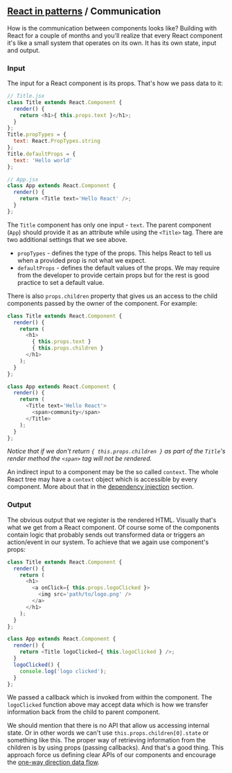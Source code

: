 ## [React in patterns](../../README.md) / Communication

How is the communication between components looks like? Building with React for a couple of months and you'll realize that every React component it's like a small system that operates on its own. It has its own state, input and output.

### Input

The input for a React component is its props. That's how we pass data to it:

```js
// Title.jsx
class Title extends React.Component {
  render() {
    return <h1>{ this.props.text }</h1>;
  }
};
Title.propTypes = {
  text: React.PropTypes.string
};
Title.defaultProps = {
  text: 'Hello world'
};

// App.jsx
class App extends React.Component {
  render() {
    return <Title text='Hello React' />;
  }
};
```

The `Title` component has only one input - `text`. The parent component (`App`) should provide it as an attribute while using the `<Title>` tag. There are two additional settings that we see above.

* `propTypes` - defines the type of the props. This helps React to tell us when a provided prop is not what we expect.
* `defaultProps` - defines the default values of the props. We may require from the developer to provide certain props but for the rest is good practice to set a default value.

There is also `props.children` property that gives us an access to the child components passed by the owner of the component. For example:

```js
class Title extends React.Component {
  render() {
    return (
      <h1>
        { this.props.text }
        { this.props.children }
      </h1>
    );
  }
};

class App extends React.Component {
  render() {
    return (
      <Title text='Hello React'>
        <span>community</span>
      </Title>
    );
  }
};
```

*Notice that if we don't return `{ this.props.children }` as part of the `Title`'s render method the `<span>` tag will not be rendered.*

An indirect input to a component may be the so called `context`. The whole React tree may have a `context` object which is accessible by every component. More about that in the [dependency injection](https://github.com/krasimir/react-in-patterns/tree/master/patterns/dependency-injection) section.

### Output

The obvious output that we register is the rendered HTML. Visually that's what we get from a React component. Of course some of the components contain logic that probably sends out transformed data or triggers an action/event in our system. To achieve that we again use component's props:

```js
class Title extends React.Component {
  render() {
    return (
      <h1>
        <a onClick={ this.props.logoClicked }>
          <img src='path/to/logo.png' />
        </a>
      </h1>
    );
  }
};

class App extends React.Component {
  render() {
    return <Title logoClicked={ this.logoClicked } />;
  }
  logoClicked() {
    console.log('logo clicked');
  }
};
```

We passed a callback which is invoked from within the component. The `logoClicked` function above may accept data which is how we transfer information back from the child to parent component.

We should mention that there is no API that allow us accessing internal state. Or in other words we can't use `this.props.children[0].state` or something like this. The proper way of retrieving information from the children is by using props (passing callbacks). And that's a good thing. This approach force us defining clear APIs of our components and encourage the [one-way direction data flow](https://github.com/krasimir/react-in-patterns/tree/master/patterns/one-direction-data-flow).
